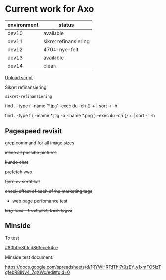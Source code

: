 # Current work for Axo 

| environment | status                |
| ----------- | --------------------- |
| dev10       | available             |
| dev11       | sikret refinansiering |
| dev12       | 4704-nye-felt         |
| dev13       | available             |
| dev14       | clean                 |

[Upload script](https://github.com/omegamedia/omega-internal/tree/master/axo/upload)

Sikret refinansiering

```branch: sikret-refinansiering
sikret-refinansiering
```





find . -type f -name '*.jpg' -exec du -ch {} + | sort -r -h

find . -type f \( -iname \*.jpg -o -iname \*.png \) -exec du -ch {} + | sort -r -h



## Pagespeed revisit

~~grep command for all image sizes~~

~~inline all possibe pictures~~

~~kundo chat~~

~~prefetch vwo~~

~~fjern ev sertifikat~~ 

~~check effect of each of the marketing tags~~

- web page perfomance test

~~lazy load - trust pilot, bank logos~~



## Minside

To test 

[#80b0e8bfcd86fece54ce](https://charlie.axofinans.no/minside/#80b0e8bfcd86fece54ce)



Minside test document:

https://docs.google.com/spreadsheets/d/1RYWHRTdThI7t9zEY_y1xmFO5lzTgfebR8INy4_7qXWc/edit#gid=0

